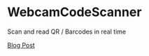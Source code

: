 WebcamCodeScanner
=================

Scan and read QR / Barcodes in real time

[Blog Post](http://blog.ayoungprogrammer.com/2014/04/real-time-qr-code-bar-code-detection.html)
